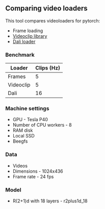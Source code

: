 ## Comparing video loaders
This tool compares videoloaders for pytorch:
* Frame loading
* [Videoclip library](https://github.com/pytorch/vision/blob/master/torchvision/datasets/video_utils.py)
* [Dali loader](https://docs.nvidia.com/deeplearning/sdk/dali-developer-guide/docs/examples/pytorch/pytorch-basic_example.html)
### Benchmark
| Loader | Clips (Hz) |
| ------ | ---------- |
| Frames | 5          |
| Videoclip |  5      |
| Dali | 16 |
### Machine settings
* GPU - Tesla P40
* Number of CPU workers - 8
* RAM disk
* Local SSD
* Beegfs
### Data
* Videos
* Dimensions - 1024x436 
* Frame rate - 24 fps

### Model
* R(2+1)d with 18 layers - r2plus1d_18